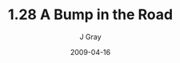 ---
title: '1.28 A Bump in the Road'
alt: 'Mysteries of the Arcana'
date: '2009-04-16'
author: 'J Gray'
artist: 'Keira'
chapter: '1 More Heavens and Earths'
filler: false
---